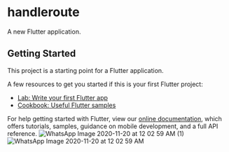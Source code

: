 # handleroute

A new Flutter application.

## Getting Started

This project is a starting point for a Flutter application.

A few resources to get you started if this is your first Flutter project:

- [Lab: Write your first Flutter app](https://flutter.dev/docs/get-started/codelab)
- [Cookbook: Useful Flutter samples](https://flutter.dev/docs/cookbook)

For help getting started with Flutter, view our
[online documentation](https://flutter.dev/docs), which offers tutorials,
samples, guidance on mobile development, and a full API reference.
![WhatsApp Image 2020-11-20 at 12 02 59 AM (1)](https://user-images.githubusercontent.com/72099262/99706699-a8920d80-2ac5-11eb-995b-4609453dc60c.jpeg)
![WhatsApp Image 2020-11-20 at 12 02 59 AM](https://user-images.githubusercontent.com/72099262/99706718-ad56c180-2ac5-11eb-9a85-224507756d3c.jpeg)

  
